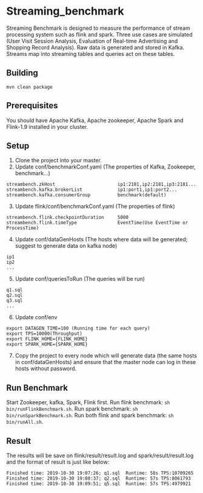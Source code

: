 # Streaming_benchmark
Streaming Benchmark is designed to measure the performance of stream processing system such as flink and spark. Three use cases are simulated (User Visit Session Analysis, Evaluation of Real-time Advertising and Shopping Record Analysis). Raw data is generated and stored in Kafka. Streams map into streaming tables and queries act on these tables.

## Building
```
mvn clean package
```
## Prerequisites
You should have Apache Kafka, Apache zookeeper, Apache Spark and Flink-1.9 installed in your cluster.

## Setup
1. Clone the project into your master.
2. Update conf/benchmarkConf.yaml (The properties of Kafka, Zookeeper, benchmark...)
```
streambench.zkHost                       ip1:2181,ip2:2181,ip3:2181...
streambench.kafka.brokerList             ip1:port1,ip1:port2...
streambench.kafka.consumerGroup          benchmark(default)
```
3. Update flink/conf/benchmarkConf.yaml (The properties of flink)
```
streambench.flink.checkpointDuration     5000
streambench.flink.timeType               EventTime(Use EventTime or ProcessTime)
```
4. Update conf/dataGenHosts (The hosts where data will be generated; suggest to generate data on kafka node)
```
ip1
ip2
...
```
5. Update conf/queriesToRun (The queries will be run)
```
q1.sql
q2.sql
q3.sql
...
```
6. Update conf/env
```
export DATAGEN_TIME=100 (Running time for each query)
export TPS=10000(Throughput)
export FLINK_HOME={FLINK_HOME}
export SPARK_HOME={SPARK_HOME}
```
7. Copy the project to every node which will generate data (the same hosts in conf/dataGenHosts) and ensure that the master node can log in these hosts without password.

## Run Benchmark
Start Zookeeper, kafka, Spark, Flink first.
Run flink benchmark: `sh bin/runFlinkBenchmark.sh`.
Run spark benchmark: `sh bin/runSparkBenchmark.sh`.
Run both flink and spark benchmark: `sh bin/runAll.sh`.

## Result
The results will be save on flink/result/result.log and spark/result/result.log and the format of result is just like below:
```
Finished time: 2019-10-30 19:07:26; q1.sql  Runtime: 58s TPS:10709265
Finished time: 2019-10-30 19:08:37; q2.sql  Runtime: 57s TPS:8061793
Finished time: 2019-10-30 19:09:51; q5.sql  Runtime: 57s TPS:4979921
```
